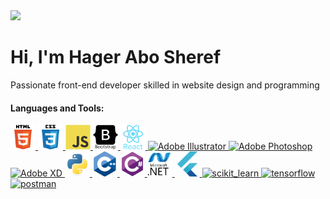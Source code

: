 <div>
  <a href="https://hagerabosheref.github.io/hagerabosheref/">
    <img src="https://github.com/hagerabosheref/hagerabosheref/blob/master/profile.gif" style="width:100vw">
  </a>
</div>
<div>
  <h1>Hi, I'm Hager Abo Sheref</h1>
  <p>Passionate front-end developer skilled in website design and programming</p>
   <h4>Languages and Tools:</h4>
   <div>
  <!--HTML-->
  <a href="https://www.w3.org/html/" rel="nofollow"> <img src="https://raw.githubusercontent.com/devicons/devicon/master/icons/html5/html5-original-wordmark.svg" alt="html5" width="40" height="40" style="max-width: 100%;"> </a>
  <!--CSS-->
  <a href="https://www.w3schools.com/css/" rel="nofollow"> <img src="https://raw.githubusercontent.com/devicons/devicon/master/icons/css3/css3-original-wordmark.svg" alt="css3" width="40" height="40" style="max-width: 100%;"> </a>
  <!--JavaScript-->
  <a href="https://developer.mozilla.org/en-US/docs/Web/JavaScript" rel="nofollow"> <img src="https://raw.githubusercontent.com/devicons/devicon/master/icons/javascript/javascript-original.svg" alt="javascript" width="40" height="40"         style="max-width: 100%;"> </a>
  <!--Bootstrap-->
  <a href="https://getbootstrap.com" rel="nofollow"> <img src="https://raw.githubusercontent.com/devicons/devicon/master/icons/bootstrap/bootstrap-plain-wordmark.svg" alt="bootstrap" width="40" height="40" style="max-width: 100%;"> </a>
  <!--React-->
  <a href="https://reactjs.org/" rel="nofollow"> <img src="https://raw.githubusercontent.com/devicons/devicon/master/icons/react/react-original-wordmark.svg" alt="react" width="40" height="40" style="max-width: 100%;"> </a>
  <!--Illustrator-->
  <a href="https://www.adobe.com/products/illustrator.html" rel="nofollow">
    <img src="https://www.adobe.com/content/dam/cc/icons/illustrator.svg" alt="Adobe Illustrator" width="40" height="40" style="max-width: 100%;">
  </a>
  <!--Photoshop-->
  <a href="https://www.adobe.com/products/photoshop.html" rel="nofollow">
    <img src="https://www.adobe.com/content/dam/cc/us/en/creativecloud/max2020/mnemonics/photoshop.svg" alt="Adobe Photoshop" width="40" height="40" style="max-width: 100%;">
  </a>
  <!--XD-->  
  <a href="https://www.adobe.com/products/xd.html" rel="nofollow">
    <img src="https://helpx.adobe.com/content/dam/help/mnemonics/xd_app_RGB_2017.svg" alt="Adobe XD" width="40" height="40" style="max-width: 100%;">
  </a>   
  <!--Python-->
  <a href="https://www.python.org" rel="nofollow"> <img src="https://raw.githubusercontent.com/devicons/devicon/master/icons/python/python-original.svg" alt="python" width="40" height="40" style="max-width: 100%;"> </a>
  <!--C++-->
  <a href="https://www.w3schools.com/cpp/" rel="nofollow"> <img src="https://raw.githubusercontent.com/devicons/devicon/master/icons/cplusplus/cplusplus-original.svg" alt="cplusplus" width="40" height="40" style="max-width: 100%;"> </a>
  <!--C#-->
  <a href="https://www.w3schools.com/cs/" rel="nofollow"> <img src="https://raw.githubusercontent.com/devicons/devicon/master/icons/csharp/csharp-original.svg" alt="csharp" width="40" height="40" style="max-width: 100%;"> </a>
  <!--.NET-->
  <a href="https://dotnet.microsoft.com/" rel="nofollow"> <img src="https://raw.githubusercontent.com/devicons/devicon/master/icons/dot-net/dot-net-original-wordmark.svg" alt="dotnet" width="40" height="40" style="max-width: 100%;"> </a>
  <!--Flutter-->  
  <a href="https://flutter.dev" rel="nofollow">
    <img src="https://raw.githubusercontent.com/devicons/devicon/master/icons/flutter/flutter-original.svg" alt="Flutter" width="40" height="40" style="max-width: 100%;">
  </a>
  <!--ScikitLearn-->
  <a href="https://scikit-learn.org/" rel="nofollow"> <img src="https://camo.githubusercontent.com/69ce21304adac467a8251181f98932e1785abd9d718cdd8edc78d1abbf2dcb49/68747470733a2f2f75706c6f61642e77696b696d656469612e6f72672f77696b6970656469612f636f6d6d6f6e732f302f30352f5363696b69745f6c6561726e5f6c6f676f5f736d616c6c2e737667" alt="scikit_learn" width="40" height="40" data-canonical-src="https://upload.wikimedia.org/wikipedia/commons/0/05/Scikit_learn_logo_small.svg" style="max-width: 100%;"> </a>
  <!--Tensorflow-->
  <a href="https://www.tensorflow.org" rel="nofollow"> <img src="https://camo.githubusercontent.com/b861b92581ad5a7b81147073d729eda727f71985d72f3dd198e0afd792a6f9de/68747470733a2f2f7777772e766563746f726c6f676f2e7a6f6e652f6c6f676f732f74656e736f72666c6f772f74656e736f72666c6f772d69636f6e2e737667" alt="tensorflow" width="40" height="40" data-canonical-src="https://www.vectorlogo.zone/logos/tensorflow/tensorflow-icon.svg" style="max-width: 100%;"> </a>
  <!--Postman-->
  <a href="https://postman.com" rel="nofollow"> <img src="https://camo.githubusercontent.com/93b32389bf746009ca2370de7fe06c3b5146f4c99d99df65994f9ced0ba41685/68747470733a2f2f7777772e766563746f726c6f676f2e7a6f6e652f6c6f676f732f676574706f73746d616e2f676574706f73746d616e2d69636f6e2e737667" alt="postman" width="40" height="40" data-canonical-src="https://www.vectorlogo.zone/logos/getpostman/getpostman-icon.svg" style="max-width: 100%;"> </a>

   </div>

  
</div>
